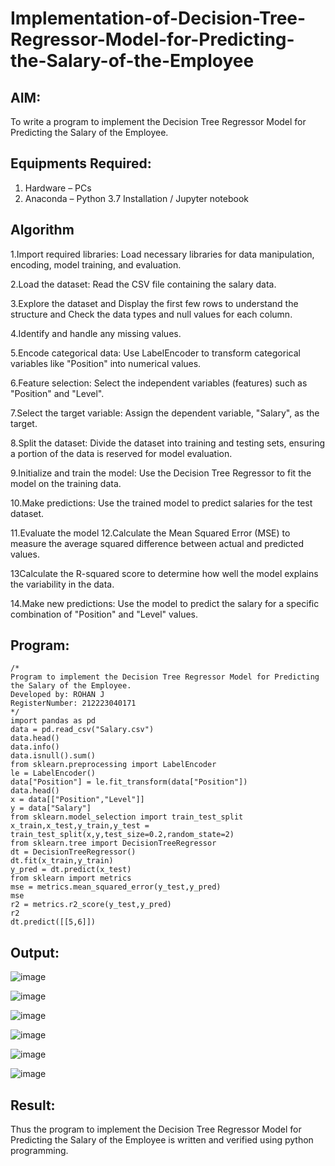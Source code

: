 # Implementation-of-Decision-Tree-Regressor-Model-for-Predicting-the-Salary-of-the-Employee

## AIM:
To write a program to implement the Decision Tree Regressor Model for Predicting the Salary of the Employee.

## Equipments Required:
1. Hardware – PCs
2. Anaconda – Python 3.7 Installation / Jupyter notebook

## Algorithm

1.Import required libraries: Load necessary libraries for data manipulation, encoding, model training, and evaluation.

2.Load the dataset: Read the CSV file containing the salary data.

3.Explore the dataset and Display the first few rows to understand the structure and Check the data types and null values for each column.

4.Identify and handle any missing values.

5.Encode categorical data: Use LabelEncoder to transform categorical variables like "Position" into numerical values.

6.Feature selection: Select the independent variables (features) such as "Position" and "Level".

7.Select the target variable: Assign the dependent variable, "Salary", as the target.

8.Split the dataset: Divide the dataset into training and testing sets, ensuring a portion of the data is reserved for model evaluation.

9.Initialize and train the model: Use the Decision Tree Regressor to fit the model on the training data.

10.Make predictions: Use the trained model to predict salaries for the test dataset.

11.Evaluate the model
12.Calculate the Mean Squared Error (MSE) to measure the average squared difference between actual and predicted values.

13Calculate the R-squared score to determine how well the model explains the variability in the data.

14.Make new predictions: Use the model to predict the salary for a specific combination of "Position" and "Level" values.



## Program:
```
/*
Program to implement the Decision Tree Regressor Model for Predicting the Salary of the Employee.
Developed by: ROHAN J
RegisterNumber: 212223040171
*/
import pandas as pd
data = pd.read_csv("Salary.csv")
data.head()
data.info()
data.isnull().sum()
from sklearn.preprocessing import LabelEncoder
le = LabelEncoder()
data["Position"] = le.fit_transform(data["Position"])
data.head()
x = data[["Position","Level"]]
y = data["Salary"]
from sklearn.model_selection import train_test_split
x_train,x_test,y_train,y_test = train_test_split(x,y,test_size=0.2,random_state=2)
from sklearn.tree import DecisionTreeRegressor
dt = DecisionTreeRegressor()
dt.fit(x_train,y_train)
y_pred = dt.predict(x_test)
from sklearn import metrics
mse = metrics.mean_squared_error(y_test,y_pred)
mse
r2 = metrics.r2_score(y_test,y_pred)
r2
dt.predict([[5,6]])

```
## Output:

![image](https://github.com/user-attachments/assets/d5adc80c-e786-4f39-8d13-06df3ba68f2a)


![image](https://github.com/user-attachments/assets/e547bb31-178f-4d42-b7f1-9ca465f98cd5)



![image](https://github.com/user-attachments/assets/719f7af3-7db9-47cb-ab86-cca63fa66633)



![image](https://github.com/user-attachments/assets/6b14582e-bcbf-4158-a3a0-e919482046b1)



![image](https://github.com/user-attachments/assets/c83efea5-ec9a-40f9-a6bb-e9610906b44d)



![image](https://github.com/user-attachments/assets/cd56b321-ad98-4fd6-ad85-8fe8e6e682c9)


## Result:
Thus the program to implement the Decision Tree Regressor Model for Predicting the Salary of the Employee is written and verified using python programming.
